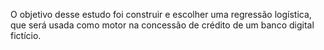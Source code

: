 O objetivo desse estudo foi construir e escolher uma regressão logística, que será usada como motor na concessão de crédito de um banco digital fictício.
